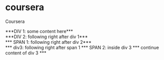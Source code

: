 # coursera
Coursera 
<!DOCTYPE html>
<html>
<head>
    <meta charset="utf-8">
    <title>div and span elements</title>
</head>
<body>
    <div>***DIV 1: some content here***</div>
    <div>***DIV 2: following right after div 1***</div>
    <span>*** SPAN 1: following right after div 2***</span>
    <div>
        *** div3: following right after span 1
        <span>*** SPAN 2: inside div 3 ***</span>
        continue content of div 3  ***
    </div>
</body>
</html>
